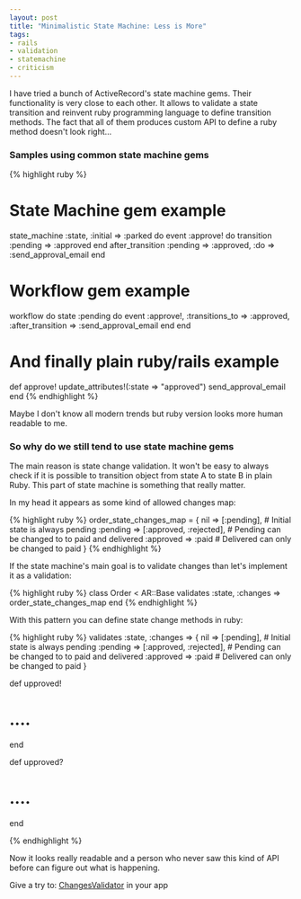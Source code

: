 ```yaml
---
layout: post
title: "Minimalistic State Machine: Less is More"
tags: 
- rails
- validation
- statemachine
- criticism
---
```


I have tried a bunch of ActiveRecord's state machine gems.
Their functionality is very close to each other. It allows to validate a state transition
and reinvent ruby programming language to define transition methods.
The fact that all of them produces custom API to define a ruby method doesn't look right...
<!--more-->

### Samples using common state machine gems

{% highlight ruby %}
# State Machine gem example
state_machine :state, :initial => :parked do
  event :approve! do
    transition :pending => :approved
  end
  after_transition :pending => :approved, :do => :send_approval_email
end

# Workflow gem example
workflow do
  state :pending do
    event :approve!, :transitions_to => :approved, :after_transition => :send_approval_email
  end
end

# And finally plain ruby/rails example
def approve!
  update_attributes!(:state => "approved")
  send_approval_email
end
{% endhighlight %}

Maybe I don't know all modern trends but ruby version looks more human readable to me.

### So why do we still tend to use state machine gems

The main reason is state change validation. It won't be easy to always check if it is possible to transition object from state A to state B in plain Ruby.
This part of state machine is something that really matter.

In my head it appears as some kind of allowed changes map:

{% highlight ruby %}
order_state_changes_map = { 
  nil => [:pending], # Initial state is always pending
  :pending => [:approved, :rejected], # Pending can be changed to to paid and delivered
  :approved => :paid # Delivered can only be changed to paid
}
{% endhighlight %}


If the state machine's main goal is to validate changes than let's implement it as a validation:

{% highlight ruby %}
class Order < AR::Base
  validates :state, :changes => order_state_changes_map
end
{% endhighlight %}


With this pattern you can define state change methods in ruby:


{% highlight ruby %}
validates :state, :changes => { 
  nil => [:pending], # Initial state is always pending
  :pending => [:approved, :rejected], # Pending can be changed to to paid and delivered
  :approved => :paid # Delivered can only be changed to paid
}

def upproved!
  # ....
end

def upproved?
  # ....
end

{% endhighlight %}

Now it looks really readable and a person who never saw this kind of API before can figure out what is happening.

Give a try to: [ChangesValidator](https://github.com/bogdan/changes_validator) in your app


